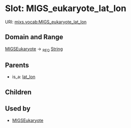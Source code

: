 
# Slot: MIGS_eukaryote_lat_lon




URI: [mixs.vocab:MIGS_eukaryote_lat_lon](https://w3id.org/mixs/vocab/MIGS_eukaryote_lat_lon)


## Domain and Range

[MIGSEukaryote](MIGSEukaryote.md) ->  <sub>REQ</sub> [String](types/String.md)

## Parents

 *  is_a: [lat_lon](lat_lon.md)

## Children


## Used by

 * [MIGSEukaryote](MIGSEukaryote.md)
